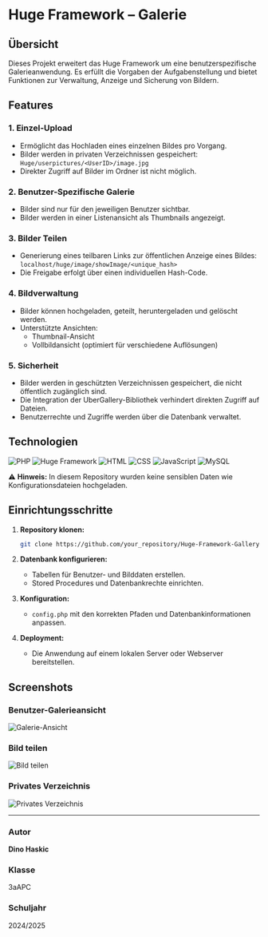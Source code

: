 # Huge Framework – Galerie

## Übersicht
Dieses Projekt erweitert das Huge Framework um eine benutzerspezifische Galerieanwendung. Es erfüllt die Vorgaben der Aufgabenstellung und bietet Funktionen zur Verwaltung, Anzeige und Sicherung von Bildern.

## Features

### 1. Einzel-Upload
- Ermöglicht das Hochladen eines einzelnen Bildes pro Vorgang.
- Bilder werden in privaten Verzeichnissen gespeichert:
  `Huge/userpictures/<UserID>/image.jpg`
- Direkter Zugriff auf Bilder im Ordner ist nicht möglich.

### 2. Benutzer-Spezifische Galerie
- Bilder sind nur für den jeweiligen Benutzer sichtbar.
- Bilder werden in einer Listenansicht als Thumbnails angezeigt.

### 3. Bilder Teilen
- Generierung eines teilbaren Links zur öffentlichen Anzeige eines Bildes:
  `localhost/huge/image/showImage/<unique_hash>`
- Die Freigabe erfolgt über einen individuellen Hash-Code.

### 4. Bildverwaltung
- Bilder können hochgeladen, geteilt, heruntergeladen und gelöscht werden.
- Unterstützte Ansichten:
  - Thumbnail-Ansicht
  - Vollbildansicht (optimiert für verschiedene Auflösungen)

### 5. Sicherheit
- Bilder werden in geschützten Verzeichnissen gespeichert, die nicht öffentlich zugänglich sind.
- Die Integration der UberGallery-Bibliothek verhindert direkten Zugriff auf Dateien.
- Benutzerrechte und Zugriffe werden über die Datenbank verwaltet.

## Technologien
![PHP](https://img.shields.io/badge/PHP-8.1%2B-blue?logo=php&logoColor=white)
![Huge Framework](https://img.shields.io/badge/Huge_Framework-1.0-brightgreen)
![HTML](https://img.shields.io/badge/HTML-5-orange?logo=html5&logoColor=white)
![CSS](https://img.shields.io/badge/CSS-3-blue?logo=css3&logoColor=white)
![JavaScript](https://img.shields.io/badge/JavaScript-ES6%2B-yellow?logo=javascript&logoColor=white)
![MySQL](https://img.shields.io/badge/Database-MySQL-lightblue?logo=mysql&logoColor=white)

⚠️ **Hinweis:** In diesem Repository wurden keine sensiblen Daten wie Konfigurationsdateien hochgeladen.

## Einrichtungsschritte

1. **Repository klonen:**
   ```bash
   git clone https://github.com/your_repository/Huge-Framework-Gallery.git
   ```

2. **Datenbank konfigurieren:**
   - Tabellen für Benutzer- und Bilddaten erstellen.
   - Stored Procedures und Datenbankrechte einrichten.

3. **Konfiguration:**
   - `config.php` mit den korrekten Pfaden und Datenbankinformationen anpassen.

4. **Deployment:**
   - Die Anwendung auf einem lokalen Server oder Webserver bereitstellen.

## Screenshots

### **Benutzer-Galerieansicht**
![Galerie-Ansicht](https://github.com/dino-2602/Huge-Framework-Gallery/screenshots/galerie_ansicht.png)

### **Bild teilen**
![Bild teilen](https://github.com/dino-2602/Huge-Framework-Gallery/screenshots/bild_teilen.png)

### **Privates Verzeichnis**
![Privates Verzeichnis](https://github.com/dino-2602/Huge-Framework-Gallery/screenshots/privates_verzeichnis.png)

---

### Autor
**Dino Haskic**

### Klasse
3aAPC

### Schuljahr
2024/2025
